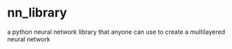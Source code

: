 # nn_library
a python neural network library that anyone can use to create a multilayered neural network
